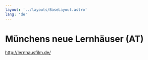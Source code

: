 ```yaml
---
layout: '../layouts/BaseLayout.astro'
lang: 'de'
---
```


# Münchens neue Lernhäuser (AT)

<http://lernhausfilm.de/>
